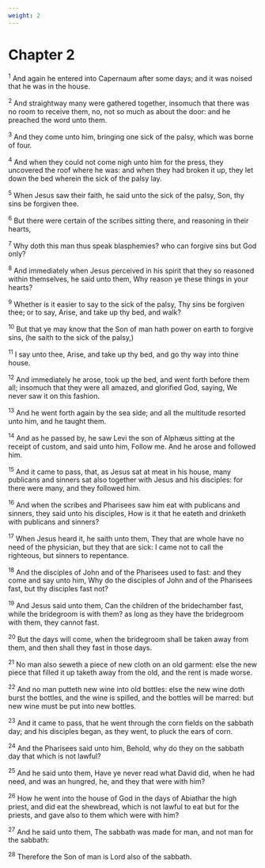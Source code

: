 ```yaml
---
weight: 2
---
```


# Chapter 2

<sup>1</sup> And again he entered into Capernaum after some days; and it was noised that he was in the house. 

<sup>2</sup> And straightway many were gathered together, insomuch that there was no room to receive them, no, not so much as about the door: and he preached the word unto them. 

<sup>3</sup> And they come unto him, bringing one sick of the palsy, which was borne of four. 

<sup>4</sup> And when they could not come nigh unto him for the press, they uncovered the roof where he was: and when they had broken it up, they let down the bed wherein the sick of the palsy lay. 

<sup>5</sup> When Jesus saw their faith, he said unto the sick of the palsy, Son, thy sins be forgiven thee. 

<sup>6</sup> But there were certain of the scribes sitting there, and reasoning in their hearts, 

<sup>7</sup> Why doth this man thus speak blasphemies? who can forgive sins but God only? 

<sup>8</sup> And immediately when Jesus perceived in his spirit that they so reasoned within themselves, he said unto them, Why reason ye these things in your hearts? 

<sup>9</sup> Whether is it easier to say to the sick of the palsy, Thy sins be forgiven thee; or to say, Arise, and take up thy bed, and walk? 

<sup>10</sup> But that ye may know that the Son of man hath power on earth to forgive sins, (he saith to the sick of the palsy,) 

<sup>11</sup> I say unto thee, Arise, and take up thy bed, and go thy way into thine house. 

<sup>12</sup> And immediately he arose, took up the bed, and went forth before them all; insomuch that they were all amazed, and glorified God, saying, We never saw it on this fashion. 

<sup>13</sup> And he went forth again by the sea side; and all the multitude resorted unto him, and he taught them. 

<sup>14</sup> And as he passed by, he saw Levi the son of Alphæus sitting at the receipt of custom, and said unto him, Follow me. And he arose and followed him. 

<sup>15</sup> And it came to pass, that, as Jesus sat at meat in his house, many publicans and sinners sat also together with Jesus and his disciples: for there were many, and they followed him. 

<sup>16</sup> And when the scribes and Pharisees saw him eat with publicans and sinners, they said unto his disciples, How is it that he eateth and drinketh with publicans and sinners? 

<sup>17</sup> When Jesus heard it, he saith unto them, They that are whole have no need of the physician, but they that are sick: I came not to call the righteous, but sinners to repentance. 

<sup>18</sup> And the disciples of John and of the Pharisees used to fast: and they come and say unto him, Why do the disciples of John and of the Pharisees fast, but thy disciples fast not? 

<sup>19</sup> And Jesus said unto them, Can the children of the bridechamber fast, while the bridegroom is with them? as long as they have the bridegroom with them, they cannot fast. 

<sup>20</sup> But the days will come, when the bridegroom shall be taken away from them, and then shall they fast in those days. 

<sup>21</sup> No man also seweth a piece of new cloth on an old garment: else the new piece that filled it up taketh away from the old, and the rent is made worse. 

<sup>22</sup> And no man putteth new wine into old bottles: else the new wine doth burst the bottles, and the wine is spilled, and the bottles will be marred: but new wine must be put into new bottles. 

<sup>23</sup> And it came to pass, that he went through the corn fields on the sabbath day; and his disciples began, as they went, to pluck the ears of corn. 

<sup>24</sup> And the Pharisees said unto him, Behold, why do they on the sabbath day that which is not lawful? 

<sup>25</sup> And he said unto them, Have ye never read what David did, when he had need, and was an hungred, he, and they that were with him? 

<sup>26</sup> How he went into the house of God in the days of Abiathar the high priest, and did eat the shewbread, which is not lawful to eat but for the priests, and gave also to them which were with him? 

<sup>27</sup> And he said unto them, The sabbath was made for man, and not man for the sabbath: 

<sup>28</sup> Therefore the Son of man is Lord also of the sabbath. 


